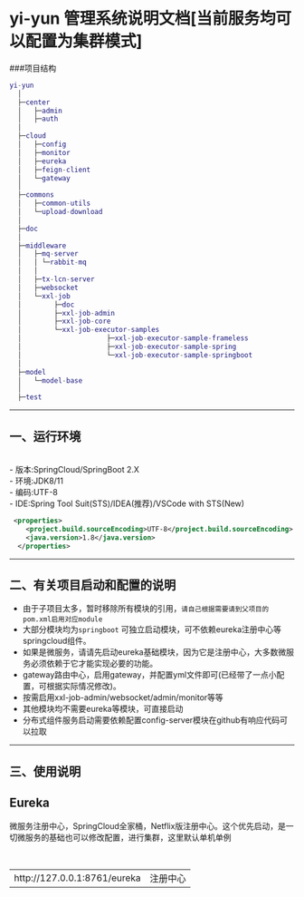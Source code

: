 # yi-yun  管理系统说明文档[当前服务均可以配置为集群模式]
###项目结构
```lua
yi-yun
  │
  ├─center                                                              --系统中心总模块
  │   ├─admin                                                               --管理中心【12101】
  │   ├─auth                                                                --鉴权中心【12102】
  │
  ├─cloud                                                               --分布式组件管理总模块
  │   ├─config                                                              --配置中心【13101】
  │   ├─monitor                                                             --监测中心【13102】
  │   ├─eureka                                                              --注册中心【8761】
  │   ├─feign-client                                                        --接口调用中心【13103】
  │   └─gateway                                                             --网关中心【13104】
  │
  ├─commons                                                             --公共模块
  │   ├─common-utils                                                        --公共工具类模块
  │   └─upload-download                                                     --公共上传下载模块
  │
  ├─doc                                                                 --文档
  │
  ├─middleware                                                          --中间件工具总模块
  │   ├─mq-server                                                           --mq-server中间件总模块
  │   │ └─rabbit-mq                                                             --rabbit-mq模块
  │   │                                                         
  │   ├─tx-lcn-server                                                       --分布式事务服务管理模块            
  │   ├─websocket                                                           --websocket服务工具模块
  │   └─xxl-job                                                             --xxl-job定时管理总模块
  │        ├─doc                                                                --文档
  │        ├─xxl-job-admin                                                      --xxl定时管理服务中心
  │        ├─xxl-job-core                                                       --xxl公共依赖模块
  │        └─xxl-job-executor-samples                                           --xxl定时管理版本样例模块
  │                     ├─xxl-job-executor-sample-frameless                         --简单原始样例
  │                     ├─xxl-job-executor-sample-spring                            --spring版本样例
  │                     └─xxl-job-executor-sample-springboot                        --springboot版本样例
  │
  ├─model                                                               --基础总模块
  │   └─model-base                                                          --公共实体模块
  │
  ├─test                                                                --日常测试使用模块【9999】

```
----
一、运行环境
----

<br>
   -  版本:SpringCloud/SpringBoot 2.X<br>
   -  环境:JDK8/11<br>
   -  编码:UTF-8<br>
  - IDE:Spring Tool Suit(STS)/IDEA(推荐)/VSCode with STS(New)<br>
 
 ```xml
  <properties>
     <project.build.sourceEncoding>UTF-8</project.build.sourceEncoding>
     <java.version>1.8</java.version>
   </properties>
 ```

----
二、有关项目启动和配置的说明
----

- 由于子项目太多，暂时移除所有模块的引用，`请自己根据需要请到父项目的pom.xml启用对应module` <br>
- 大部分模块均为`springboot` 可独立启动模块，可不依赖eureka注册中心等springcloud组件。
- 如果是微服务，请请先启动eureka基础模块，因为它是注册中心，大多数微服务必须依赖于它才能实现必要的功能。 <br>
- gateway路由中心，启用gateway，并配置yml文件即可(已经带了一点小配置，可根据实际情况修改)。 <br>
- 按需启用xxl-job-admin/websocket/admin/monitor等等<br>
- 其他模块均不需要eureka等模块，可直接启动
- 分布式组件服务启动需要依赖配置config-server模块在github有响应代码可以拉取

----
三、使用说明
----

Eureka
----
微服务注册中心，SpringCloud全家桶，Netflix版注册中心。这个优先启动，是一切微服务的基础也可以修改配置，进行集群，这里默认单机单例 <br>
<table><tbody>
<tr><td>http://127.0.0.1:8761/eureka</td> <td>注册中心</td></tr><br>
</tbody></table>


